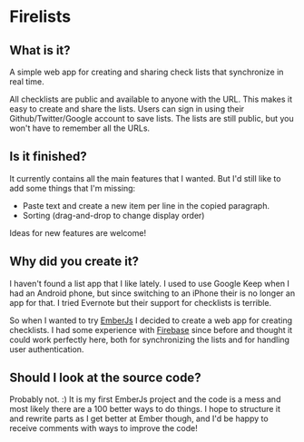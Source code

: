 Firelists
===========

## What is it?
A simple web app for creating and sharing check lists that synchronize in real time.

All checklists are public and available to anyone with the URL. This makes it easy to create and share the lists. Users can sign in using their Github/Twitter/Google account to save lists. The lists are still public, but you won't have to remember all the URLs.

## Is it finished?
It currently contains all the main features that I wanted. But I'd still like to add some things that I'm missing:
- Paste text and create a new item per line in the copied paragraph.
- Sorting (drag-and-drop to change display order)

Ideas for new features are welcome!

## Why did you create it?
I haven't found a list app that I like lately. I used to use Google Keep when I had an Android phone, but since switching to an iPhone their is no longer an app for that. I tried Evernote but their support for checklists is terrible. 

So when I wanted to try [EmberJs](http://emberjs.org) I decided to create a web app for creating checklists. I had some experience with [Firebase](http://firebase.com) since before and thought it could work perfectly here, both for synchronizing the lists and for handling user authentication.

## Should I look at the source code?
Probably not. :) It is my first EmberJs project and the code is a mess and most likely there are a 100 better ways to do things. I hope to structure it and rewrite parts as I get better at Ember though, and I'd be happy to receive comments with ways to improve the code!

